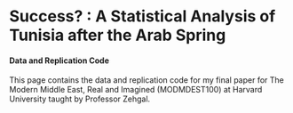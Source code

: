 # Success? : A Statistical Analysis of Tunisia after the Arab Spring
#### Data and Replication Code

This page contains the data and replication code for my final paper for The Modern Middle East, Real and Imagined (MODMDEST100) at Harvard University taught by Professor Zehgal.